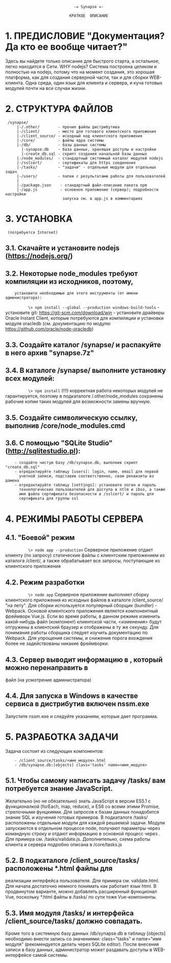   
   
   
                                  -= Synapse =-
                           
                                КРАТКОЕ  ОПИСАНИЕ
                           
   
#   1. ПРЕДИСЛОВИЕ                      "Документация? Да кто ее вообще читает?"
   
   Здесь вы найдете только описание для быстрого старта, а остальное, легко
 находится в Сети.
   WHY nodejs? Система построена целиком и полностью на nodejs, потому что на
 момент создания, это хорошая платформа, как для создания серверной части, так
 и для сборки WEB-клиента. Одна среда, один язык для клиента и сервера, и куча
 готовых модулей почти на все случаи жизни.
   
#   2. СТРУКТУРА ФАЙЛОВ
```    
 /synapse/
     |-/.other/        - прочие файлы дистрибутива
     |-/client/        - место для готового клиентского приложения
     |-/client_source/ - исходный код клиентского приложения
     |-/core/          - файлы ядра системы
     |-/db/            - базы данных системы
       |-synapse.db    - база данных, хранящая доступы и настройки
       |-create_db.sql - скрипт создания начальной базы данных
     |-/node_modules/  - стандартный системный каталог модулей nodejs
     |-/sslcert/       - сертификаты для https соединения
     |-/tasks/         - "задачи" - отдельные модули для отдельных задач
     |-/users/         - папки с результатами работы для пользователей
     |
     |-/package.json    - стандартный файл-описание пакета npm
     |-/app.js          - основное приложение (сервер); подробности настройки
                         запуска см. в app.js в комментариях
 ```  
   
 #  3. УСТАНОВКА 
     (потребуется Internet)
   
##   3.1. Скачайте и установите nodejs (https://nodejs.org/)

##   3.2. Некоторые node_modules требуют компиляции из исходников, поэтому, 
        установите необходимые для этого инструменты (от имени администратора):
```          \> npm install --global --production windows-build-tools```
        - установите git:  https://git-scm.com/download/win
        - установите драйверы Oracle Instant Client, которые потребуются для 
        компиляции и установки модуля oracledb (см. документацию по модулю
        https://github.com/oracle/node-oracledb) 

##   3.3. Создайте каталог /synapse/ и распакуйте в него архив "synapse.7z"

##   3.4. В каталоге /synapse/ выполните установку всех модулей:
```          \> npm install```
        (!!!) корректная работа некоторых модулей не гарантируется, поэтому
        в подкаталоге /.other/node_modules сохранены рабочие копии
        таких модулей для возможности замены вручную. 
   
##   3.5. Создайте символическую ссылку, выполнив /core/node_modules.cmd

##   3.6. С помощью "SQLite Studio" (http://sqlitestudio.pl): 
        - cоздайте чистую базу /db/synapse.db, выполнив скрипт "create_db.sql"
        - отредактируйте таблицу [users]: login, name, email для первой 
          учетной записи, подставив соответственно, свои реквизиты из домена
        - отредактируйте таблицу [settings]: установите логин и пароль 
          технологических пользователей для доступа в ntlm и ibso, а также
          имя файла сертификата безопасности в /sslcert/ и пароль для
          сертификата для группы ssl
      
    
#   4. РЕЖИМЫ РАБОТЫ СЕРВЕРА
    
##   4.1. "Боевой" режим  
```          \> node app --production```
   Серверное приложение отдает клиенту (по запросу) статические файлы с 
 клиентским приложением из каталога /client/, а также обрабатывает все 
 запросы, поступающие из клиентского приложения
   
##   4.2. Режим разработки
```          \> node app```
   Серверное приложение выполняет сборку клиентского приложения из исходных
 файлов в каталоге /client_source/ "на лету". Для сборки используется популярный
 сборщик (bundler) - Webpack. Основой клиентского приложения является компонентный
 фреймворк Vue.js. Если во время работы, в данном режиме изменить какой-нибудь
 файл (компонент) клиентской части, <изменения> будут отгружены в клиентский 
 браузер и отображены в ту же секунду. Для понимания работы сборщика следует 
 изучить документацию по Webpack. Для упрощения системы, и снижения порога вхождения
 более не задействованы никакие фреймворки.
   
##   4.3. Сервер выводит информацию в <stdout>, который можно перенаправить в 
 файл (на усмотрение администратора)
   
##   4.4. Для запуска в Windows в качестве сервиса в дистрибутив включен nssm.exe
 Запустите nssm.exe и следуйте указаниям, которые дает программа.
   
   
#   5. РАЗРАБОТКА ЗАДАЧИ
   
   Задача состоит из следующих компонентов:
```    - /tasks/<имя_модуля>.js   
    - /client_source/tasks/<имя_модуля>.html 
    - /db/synapse.db:[objects] class='tasks' name=<имя_модуля>
```   
##   5.1. Чтобы самому написать задачу /tasks/ вам потребуется знание JavaScript.
 Желательно (но не обязательно) знать JavaScript в версии ES5.1 с функционалкой 
 (forEach, map, reduce), и ES6 со всеми этими Promise, стрелочными фунцкиями.
 Для запросов к базам данных понадобится знание SQL и изучение готовых примеров.
   В подкаталоге /tasks/ расположены отдельные модули для каждой решаемой 
 задачи. Модули запускаются в отдельном процессе node, получают параметры через 
 командную строку и отдают информацию в основной процесс через <stdout>. Для 
 примера см. /tasks/validate.js. Дополнительно, схема работы клиента и сервера 
 подробно описана в /core/tasks.js
   
##   5.2. В подкаталоге /client_source/tasks/ расположены *.html файлы для
 реализации интерфейса пользователя. Для примера см. validate.html. Для начала
 достаточно немного понимать как работает язык html. В продвинутом варианте,
 можно добавлять расширенный функционал Vue, поскольку *.html файлы
 в /tasks/ по сути тоже Vue-компоненты.
   
##   5.3. Имя модуля /tasks/ и интерфейса /client_source/tasks/ должно совпадать.
 Кроме того в системную базу данных /db/synapse.db в таблицу [objects] необходимо
 внести запись cо значениями: class="tasks" и name="имя модуля" (рекомендуется 
 делать через SQLite editor). После внесения записи в базу данных, администратор
 может раздавать доступы в WEB-интерфейсе самой системы.
